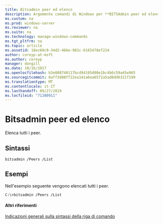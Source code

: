 ```yaml
---
title: Bitsadmin peer ed elenco
description: Argomento comandi di Windows per **BITSAdmin peer ed elenco** -elenca tutti i peer.
ms.custom: na
ms.prod: windows-server
ms.reviewer: na
ms.suite: na
ms.technology: manage-windows-commands
ms.tgt_pltfrm: na
ms.topic: article
ms.assetid: 18ec60c9-34d2-466e-982c-6165478ef224
author: coreyp-at-msft
ms.author: coreyp
manager: dongill
ms.date: 10/16/2017
ms.openlocfilehash: b3e088740117bcd94105d80e1bc4b6c59ad5e965
ms.sourcegitcommit: 6aff3d88ff22ea141a6ea6572a5ad8dd6321f199
ms.translationtype: MT
ms.contentlocale: it-IT
ms.lasthandoff: 09/27/2019
ms.locfileid: "71380911"
---
```

# <a name="bitsadmin-peers-and-list"></a>Bitsadmin peer ed elenco



Elenca tutti i peer.

## <a name="syntax"></a>Sintassi

```
bitsadmin /Peers /List 
```

## <a name="BKMK_examples"></a>Esempi

Nell'esempio seguente vengono elencati tutti i peer.
```
C:\>bitsadmin /Peers /List
```

#### <a name="additional-references"></a>Altri riferimenti

[Indicazioni generali sulla sintassi della riga di comando](command-line-syntax-key.md)